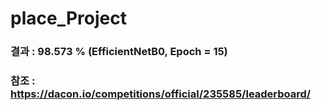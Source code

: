 # place_Project

### 결과 : 98.573 % (EfficientNetB0, Epoch = 15)
### 참조 : https://dacon.io/competitions/official/235585/leaderboard/
